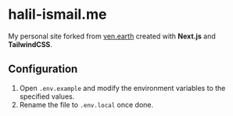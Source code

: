 # halil-ismail.me

My personal site forked from [ven.earth](https://ven.earth) created with **Next.js** and **TailwindCSS**.

## Configuration

1. Open `.env.example` and modify the environment variables to the specified values.
2. Rename the file to `.env.local` once done.